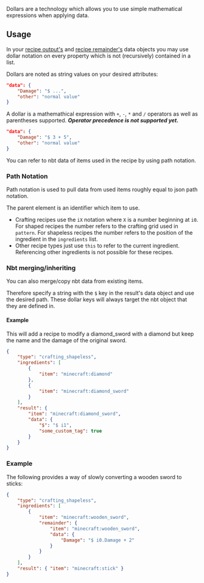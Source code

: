 Dollars are a technology which allows you to use simple mathematical expressions when applying data.

## Usage
In your [recipe output's](../../recipe-parts/results) and [recipe remainder's](../../recipe-parts/ingredients/remainders) data objects you may use dollar notation on every property which is not (recursively) contained in a list.

Dollars are noted as string values on your desired attributes:

```json
"data": {
	"Damage": "$ ...",
	"other": "normal value"
}
```

A dollar is a mathemathical expression with `+`, `-`, `*` and `/` operators as well as parentheses supported.
_**Operator precedence is not supported yet.**_

```json
"data": {
	"Damage": "$ 3 + 5",
	"other": "normal value"
}
```

You can refer to nbt data of items used in the recipe by using path notation.

### Path Notation
Path notation is used to pull data from used items roughly equal to json path notation.

The parent element is an identifier which item to use.

* Crafting recipes use the `iX` notation where `X` is a number beginning at `i0`. For shaped recipes the number refers to the crafting grid used in `pattern`. For shapeless recipes the number refers to the position of the ingredient in the `ingredients` list.
* Other recipe types just use `this` to refer to the current ingredient. Referencing other ingredients is not possible for these recipes.

### Nbt merging/inheriting
You can also merge/copy nbt data from existing items.

Therefore specify a string with the `$` key in the result's data object and use the desired path.
These dollar keys will always target the nbt object that they are defined in.

#### Example
This will add a recipe to modify a diamond_sword with a diamond but keep the name and the damage of the original sword.

```json
{
	"type": "crafting_shapeless",
	"ingredients": [
		{
			"item": "minecraft:diamond"
		},
		{
			"item": "minecraft:diamond_sword"
		}
	],
	"result": {
		"item": "minecraft:diamond_sword",
		"data": {
			"$": "$ i1",
			"some_custom_tag": true
		}
	}
}
```

### Example
The following provides a way of slowly converting a wooden sword to sticks:

```json
{
	"type": "crafting_shapeless",
	"ingredients": [
		{
			"item": "minecraft:wooden_sword",
			"remainder": {
				"item": "minecraft:wooden_sword",
				"data": {
					"Damage": "$ i0.Damage + 2"
				}
			}
		}
	],
	"result": { "item": "minecraft:stick" }
}
```
